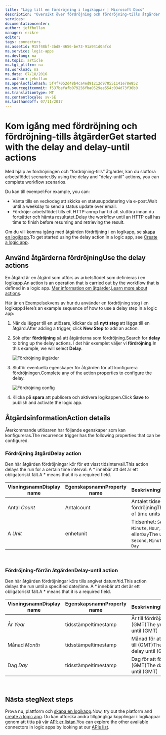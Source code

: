 ```yaml
---
title: "Lägg till en fördröjning i logikappar | Microsoft Docs"
description: "Översikt över fördröjning och fördröjning-tills åtgärder och hur du använder dem med en Azure logikapp."
services: 
documentationcenter: 
author: jeffhollan
manager: erikre
editor: 
tags: connectors
ms.assetid: 915f48bf-3bd8-4656-be73-91a941d0afcd
ms.service: logic-apps
ms.devlang: na
ms.topic: article
ms.tgt_pltfrm: na
ms.workload: na
ms.date: 07/18/2016
ms.author: jehollan
ms.openlocfilehash: 5f4f7052d48b4ca4ed91212d970551141e78e852
ms.sourcegitcommit: f537befafb079256fba0529ee554c034d73f36b0
ms.translationtype: MT
ms.contentlocale: sv-SE
ms.lasthandoff: 07/11/2017
---
```

# <a name="get-started-with-the-delay-and-delay-until-actions"></a><span data-ttu-id="0e629-103">Kom igång med fördröjning och fördröjning-tills åtgärder</span><span class="sxs-lookup"><span data-stu-id="0e629-103">Get started with the delay and delay-until actions</span></span>
<span data-ttu-id="0e629-104">Med hjälp av fördröjningen och ”fördröjning-tills” åtgärder, kan du slutföra arbetsflödet scenarier.</span><span class="sxs-lookup"><span data-stu-id="0e629-104">By using the delay and "delay-until" actions, you can complete workflow scenarios.</span></span>

<span data-ttu-id="0e629-105">Du kan till exempel:</span><span class="sxs-lookup"><span data-stu-id="0e629-105">For example, you can:</span></span>

* <span data-ttu-id="0e629-106">Vänta tills en veckodag att skicka en statusuppdatering via e-post.</span><span class="sxs-lookup"><span data-stu-id="0e629-106">Wait until a weekday to send a status update over email.</span></span>
* <span data-ttu-id="0e629-107">Fördröjer arbetsflödet tills ett HTTP-anrop har tid att slutföra innan du fortsätter och hämta resultatet.</span><span class="sxs-lookup"><span data-stu-id="0e629-107">Delay the workflow until an HTTP call has time to finish before resuming and retrieving the result.</span></span>

<span data-ttu-id="0e629-108">Om du vill komma igång med åtgärden fördröjning i en logikapp, se [skapa en logikapp](../logic-apps/logic-apps-create-a-logic-app.md).</span><span class="sxs-lookup"><span data-stu-id="0e629-108">To get started using the delay action in a logic app, see [Create a logic app](../logic-apps/logic-apps-create-a-logic-app.md).</span></span>

## <a name="use-the-delay-actions"></a><span data-ttu-id="0e629-109">Använd åtgärderna fördröjning</span><span class="sxs-lookup"><span data-stu-id="0e629-109">Use the delay actions</span></span>
<span data-ttu-id="0e629-110">En åtgärd är en åtgärd som utförs av arbetsflödet som definieras i en logikapp.</span><span class="sxs-lookup"><span data-stu-id="0e629-110">An action is an operation that is carried out by the workflow that is defined in a logic app.</span></span> <span data-ttu-id="0e629-111">[Mer information om åtgärder](connectors-overview.md).</span><span class="sxs-lookup"><span data-stu-id="0e629-111">[Learn more about actions](connectors-overview.md).</span></span>

<span data-ttu-id="0e629-112">Här är en Exempelsekvens av hur du använder en fördröjning steg i en logikapp:</span><span class="sxs-lookup"><span data-stu-id="0e629-112">Here’s an example sequence of how to use a delay step in a logic app:</span></span>

1. <span data-ttu-id="0e629-113">När du lägger till en utlösare, klickar du på **nytt steg** att lägga till en åtgärd.</span><span class="sxs-lookup"><span data-stu-id="0e629-113">After adding a trigger, click **New Step** to add an action.</span></span>
2. <span data-ttu-id="0e629-114">Sök efter **fördröjning** så att åtgärderna som fördröjning.</span><span class="sxs-lookup"><span data-stu-id="0e629-114">Search for **delay** to bring up the delay actions.</span></span> <span data-ttu-id="0e629-115">I det här exemplet väljer vi **fördröjning**.</span><span class="sxs-lookup"><span data-stu-id="0e629-115">In this example, we will select **Delay**.</span></span>
   
    ![Fördröjning åtgärder](./media/connectors-native-delay/using-action-1.png)
3. <span data-ttu-id="0e629-117">Slutför eventuella egenskaper för åtgärden för att konfigurera fördröjningen.</span><span class="sxs-lookup"><span data-stu-id="0e629-117">Complete any of the action properties to configure the delay.</span></span>
   
    ![Fördröjning config](./media/connectors-native-delay/using-action-2.png)
4. <span data-ttu-id="0e629-119">Klicka på **spara** att publicera och aktivera logikappen.</span><span class="sxs-lookup"><span data-stu-id="0e629-119">Click **Save** to publish and activate the logic app.</span></span>

## <a name="action-details"></a><span data-ttu-id="0e629-120">Åtgärdsinformation</span><span class="sxs-lookup"><span data-stu-id="0e629-120">Action details</span></span>
<span data-ttu-id="0e629-121">Återkommande utlösaren har följande egenskaper som kan konfigureras.</span><span class="sxs-lookup"><span data-stu-id="0e629-121">The recurrence trigger has the following properties that can be configured.</span></span>

### <a name="delay-action"></a><span data-ttu-id="0e629-122">Fördröjning åtgärd</span><span class="sxs-lookup"><span data-stu-id="0e629-122">Delay action</span></span>
<span data-ttu-id="0e629-123">Den här åtgärden fördröjningar kör för ett visst tidsintervall.</span><span class="sxs-lookup"><span data-stu-id="0e629-123">This action delays the run for a certain time interval.</span></span>
<span data-ttu-id="0e629-124">A * innebär att det är ett obligatoriskt fält.</span><span class="sxs-lookup"><span data-stu-id="0e629-124">A * means that it is a required field.</span></span>

| <span data-ttu-id="0e629-125">Visningsnamn</span><span class="sxs-lookup"><span data-stu-id="0e629-125">Display name</span></span> | <span data-ttu-id="0e629-126">Egenskapsnamn</span><span class="sxs-lookup"><span data-stu-id="0e629-126">Property name</span></span> | <span data-ttu-id="0e629-127">Beskrivning</span><span class="sxs-lookup"><span data-stu-id="0e629-127">Description</span></span> |
| --- | --- | --- |
| <span data-ttu-id="0e629-128">Antal *</span><span class="sxs-lookup"><span data-stu-id="0e629-128">Count*</span></span> |<span data-ttu-id="0e629-129">Antal</span><span class="sxs-lookup"><span data-stu-id="0e629-129">count</span></span> |<span data-ttu-id="0e629-130">Antalet tidsenheter fördröjning</span><span class="sxs-lookup"><span data-stu-id="0e629-130">The number of time units to delay</span></span> |
| <span data-ttu-id="0e629-131">A *</span><span class="sxs-lookup"><span data-stu-id="0e629-131">Unit*</span></span> |<span data-ttu-id="0e629-132">enhet</span><span class="sxs-lookup"><span data-stu-id="0e629-132">unit</span></span> |<span data-ttu-id="0e629-133">Tidsenhet: `Second`, `Minute`, `Hour`, eller`Day`</span><span class="sxs-lookup"><span data-stu-id="0e629-133">The unit of time: `Second`, `Minute`, `Hour`, or `Day`</span></span> |

<br>

### <a name="delay-until-action"></a><span data-ttu-id="0e629-134">Fördröjning-förrän åtgärden</span><span class="sxs-lookup"><span data-stu-id="0e629-134">Delay-until action</span></span>
<span data-ttu-id="0e629-135">Den här åtgärden fördröjningar körs tills angivet datum/tid.</span><span class="sxs-lookup"><span data-stu-id="0e629-135">This action delays the run until a specified date/time.</span></span>
<span data-ttu-id="0e629-136">A * innebär att det är ett obligatoriskt fält.</span><span class="sxs-lookup"><span data-stu-id="0e629-136">A * means that it is a required field.</span></span>

| <span data-ttu-id="0e629-137">Visningsnamn</span><span class="sxs-lookup"><span data-stu-id="0e629-137">Display name</span></span> | <span data-ttu-id="0e629-138">Egenskapsnamn</span><span class="sxs-lookup"><span data-stu-id="0e629-138">Property name</span></span> | <span data-ttu-id="0e629-139">Beskrivning</span><span class="sxs-lookup"><span data-stu-id="0e629-139">Description</span></span> |
| --- | --- | --- |
| <span data-ttu-id="0e629-140">År *</span><span class="sxs-lookup"><span data-stu-id="0e629-140">Year*</span></span> |<span data-ttu-id="0e629-141">tidsstämpel</span><span class="sxs-lookup"><span data-stu-id="0e629-141">timestamp</span></span> |<span data-ttu-id="0e629-142">År till fördröja till (GMT)</span><span class="sxs-lookup"><span data-stu-id="0e629-142">The year to delay until (GMT)</span></span> |
| <span data-ttu-id="0e629-143">Månad *</span><span class="sxs-lookup"><span data-stu-id="0e629-143">Month*</span></span> |<span data-ttu-id="0e629-144">tidsstämpel</span><span class="sxs-lookup"><span data-stu-id="0e629-144">timestamp</span></span> |<span data-ttu-id="0e629-145">Månad för att fördröja till (GMT)</span><span class="sxs-lookup"><span data-stu-id="0e629-145">The month to delay until (GMT)</span></span> |
| <span data-ttu-id="0e629-146">Dag *</span><span class="sxs-lookup"><span data-stu-id="0e629-146">Day*</span></span> |<span data-ttu-id="0e629-147">tidsstämpel</span><span class="sxs-lookup"><span data-stu-id="0e629-147">timestamp</span></span> |<span data-ttu-id="0e629-148">Dag för att fördröja till (GMT)</span><span class="sxs-lookup"><span data-stu-id="0e629-148">The day to delay until (GMT)</span></span> |

<br>

## <a name="next-steps"></a><span data-ttu-id="0e629-149">Nästa steg</span><span class="sxs-lookup"><span data-stu-id="0e629-149">Next steps</span></span>
<span data-ttu-id="0e629-150">Prova nu, plattform och [skapa en logikapp](../logic-apps/logic-apps-create-a-logic-app.md).</span><span class="sxs-lookup"><span data-stu-id="0e629-150">Now, try out the platform and [create a logic app](../logic-apps/logic-apps-create-a-logic-app.md).</span></span> <span data-ttu-id="0e629-151">Du kan utforska andra tillgängliga kopplingar i logikappar genom att titta på vår [API: er listan](apis-list.md).</span><span class="sxs-lookup"><span data-stu-id="0e629-151">You can explore the other available connectors in logic apps by looking at our [APIs list](apis-list.md).</span></span>

